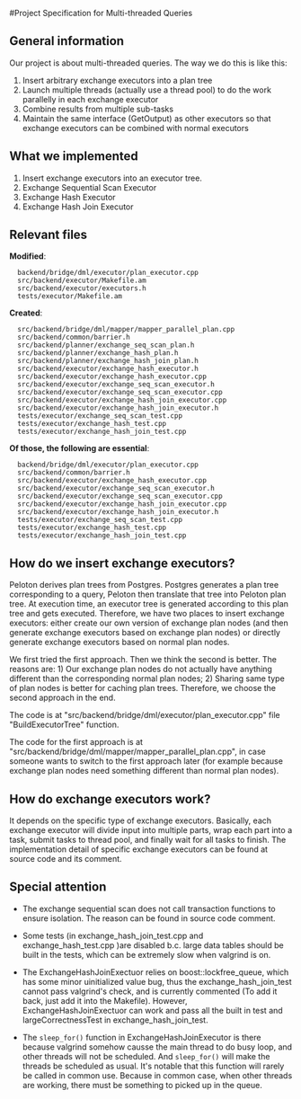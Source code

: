 #Project Specification for Multi-threaded Queries
## General information
Our project is about multi-threaded queries.
The way we do this is like this:

1.  Insert arbitrary exchange executors into a plan tree
2.  Launch multiple threads (actually use a thread pool) to do the work parallelly in each exchange executor
3.  Combine results from multiple sub-tasks
4.  Maintain the same interface (GetOutput) as other executors so that exchange executors can be combined with normal executors

## What we implemented

1.  Insert exchange executors into an executor tree.
2.  Exchange Sequential Scan Executor
3.  Exchange Hash Executor
4.  Exchange Hash Join Executor

## Relevant files
**Modified**:
```
  backend/bridge/dml/executor/plan_executor.cpp
  src/backend/executor/Makefile.am
  src/backend/executor/executors.h
  tests/executor/Makefile.am
```
**Created**:
```
  src/backend/bridge/dml/mapper/mapper_parallel_plan.cpp
  src/backend/common/barrier.h
  src/backend/planner/exchange_seq_scan_plan.h
  src/backend/planner/exchange_hash_plan.h
  src/backend/planner/exchange_hash_join_plan.h
  src/backend/executor/exchange_hash_executor.h
  src/backend/executor/exchange_hash_executor.cpp
  src/backend/executor/exchange_seq_scan_executor.h
  src/backend/executor/exchange_seq_scan_executor.cpp
  src/backend/executor/exchange_hash_join_executor.cpp
  src/backend/executor/exchange_hash_join_executor.h
  tests/executor/exchange_seq_scan_test.cpp
  tests/executor/exchange_hash_test.cpp
  tests/executor/exchange_hash_join_test.cpp
```

 **Of those, the following are essential**:
```
  backend/bridge/dml/executor/plan_executor.cpp
  src/backend/common/barrier.h
  src/backend/executor/exchange_hash_executor.cpp
  src/backend/executor/exchange_seq_scan_executor.h
  src/backend/executor/exchange_seq_scan_executor.cpp
  src/backend/executor/exchange_hash_join_executor.cpp
  src/backend/executor/exchange_hash_join_executor.h
  tests/executor/exchange_seq_scan_test.cpp
  tests/executor/exchange_hash_test.cpp
  tests/executor/exchange_hash_join_test.cpp
```


## How do we insert exchange executors?
Peloton derives plan trees from Postgres.
Postgres generates a plan tree corresponding to a query, Peloton then translate that tree into Peloton plan tree. At execution time, an executor tree is generated according to this plan tree and gets executed. Therefore, we have two places to insert exchange executors: either create our own version of exchange plan nodes (and then generate exchange executors based on exchange plan nodes) or directly generate exchange executors based on normal plan nodes.

We first tried the first approach. Then we think the second is better. The reasons are: 1) Our exchange plan nodes do not actually have anything different than the corresponding normal plan nodes; 2) Sharing same type of plan nodes is better for caching plan trees. Therefore, we choose the second approach in the end.

The code is at "src/backend/bridge/dml/executor/plan_executor.cpp" file "BuildExecutorTree" function.

The code for the first approach is at "src/backend/bridge/dml/mapper/mapper_parallel_plan.cpp", in case someone wants to switch to the first approach later (for example because exchange plan nodes need something different than normal plan nodes).

## How do exchange executors work?
It depends on the specific type of exchange executors. Basically, each exchange executor will divide input into multiple parts, wrap each part into a task, submit tasks to thread pool, and finally wait for all tasks to finish.
The implementation detail of specific exchange executors can be found at source code and its comment.

## Special attention
* The exchange sequential scan does not call transaction functions to ensure isolation. The reason can be found in source code comment.
*  Some tests (in exchange_hash_join_test.cpp and exchange_hash_test.cpp )are disabled b.c. large data tables should be built in the tests, which can be extremely slow when valgrind is on.
* The ExchangeHashJoinExectuor relies on boost::lockfree\_queue, which has some minor uinitialized value bug, thus the exchange\_hash\_join\_test cannot pass valgrind's check, and is currently commented (To add it back, just add it into the Makefile). However, ExchangeHashJoinExectuor can work and pass all the built in test and largeCorrectnessTest in exchange_hash_join_test.

* The `sleep_for()` function in ExchangeHashJoinExecutor is there because valgrind somehow causse the main thread to do busy loop, and other threads will not be scheduled. And `sleep_for()` will make the threads be scheduled as usual. It's notable that this function will rarely be called in common use. Because in common case, when other threads are working, there must be something to picked up in the queue.
